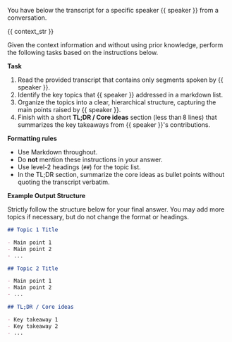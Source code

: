 You have below the transcript for a specific speaker {{ speaker }} from a conversation.

{{ context_str }}

Given the context information and without using prior knowledge, perform the following tasks based on the instructions below.

**Task**

1. Read the provided transcript that contains only segments spoken by {{ speaker }}.
2. Identify the key topics that {{ speaker }} addressed in a markdown list.
3. Organize the topics into a clear, hierarchical structure, capturing the main points raised by {{ speaker }}.
4. Finish with a short **TL;DR / Core ideas** section (less than 8 lines) that summarizes the key takeaways from {{ speaker }}'s contributions.

**Formatting rules**

- Use Markdown throughout.
- Do **not** mention these instructions in your answer.
- Use level-2 headings (`##`) for the topic list.
- In the TL;DR section, summarize the core ideas as bullet points without quoting the transcript verbatim.

**Example Output Structure**

Strictly follow the structure below for your final answer. You may add more topics if necessary, but do not change the format or headings.

```markdown
## Topic 1 Title

- Main point 1
- Main point 2
- ...

## Topic 2 Title

- Main point 1
- Main point 2
- ...

## TL;DR / Core ideas

- Key takeaway 1
- Key takeaway 2
- ...
```
